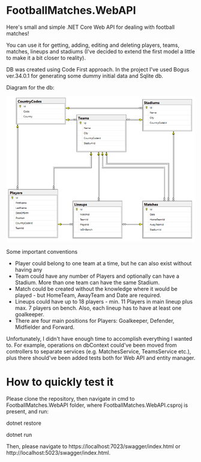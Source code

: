 # FootballMatches.WebAPI
Here's small and simple .NET Core Web API for dealing with football matches!

You can use it for getting, adding, editing and deleting players, teams, matches, lineups and stadiums 
(I've decided to extend the first model a little to make it a bit closer to reality).

DB was created using Code First approach. In the project I've used Bogus ver.34.0.1 for generating some dummy initial data and Sqlite db.

Diagram for the db:

![alt text](https://github.com/kamilnieweglowski/FootballMatches.WebAPI/blob/master/dbDiagram.png?raw=true)

Some important conventions
- Player could belong to one team at a time, but he can also exist without having any
- Team could have any number of Players and optionally can have a Stadium. More than one team can have the same Stadium.
- Match could be created without the knowledge where it would be played - but HomeTeam, AwayTeam and Date are required.
- Lineups could have up to 18 players - min. 11 Players in main lineup plus max. 7 players on bench. Also, each lineup has to have at least one goalkeeper.
- There are four main positions for Players: Goalkeeper, Defender, Midfielder and Forward.

Unfortunately, I didn't have enough time to accomplish everything I wanted to. For example, operations on dbContext could've been moved from controllers to 
separate services (e.g. MatchesService, TeamsService etc.), plus there should've been added tests both for Web API and entity manager.

# How to quickly test it
Please clone the repository, then navigate in cmd to FootballMatches.WebAPI folder, where FootballMatches.WebAPI.csproj is present, and run:

dotnet restore

dotnet run

Then, please navigate to https://localhost:7023/swagger/index.html or http://localhost:5023/swagger/index.html.
